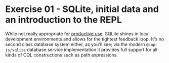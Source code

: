 # Exercise 01 - SQLite, initial data and an introduction to the REPL

While not really appropriate for [productive use], SQLite shines in local development environments and allows for the tightest feedback loop. It's no second class database system either, as you'll see; via the modern `@cap-js/sqlite` database service implementation it provides full support for all kinds of CQL constructions such as path expressions.

[productive use]: https://cap.cloud.sap/docs/guides/databases-sqlite#sqlite-in-production
